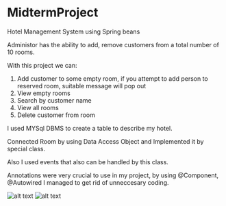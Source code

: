 # MidtermProject
Hotel Management System using Spring beans

Administor has the ability to add, remove customers from a total number of 10 rooms.

With this project we can:
1) Add customer to some empty room, if you attempt to add person to reserved room, suitable message will pop out
2) View empty rooms
3) Search by customer name
4) View all rooms
5) Delete customer from room

I used MYSql DBMS to create a table to describe my hotel.

Connected Room by using Data Access Object and Implemented it by special class.

Also I used events that also can be handled by this class.

Annotations were very crucial to use in my project, by using @Component, @Autowired I managed to get rid of unneccesary coding.


![alt text](https://sun1.tele2-kz-almaty.userapi.com/m0ueAKnFgbJIt4QDDaelOq0Q8BV02OjW4DEE-A/QDE7Onr2330.jpg)
![alt text](https://sun1.tele2-kz-almaty.userapi.com/hrt47wrItrWJHPFI_Fe4WdoaBNPbIi4ZsRE0Tw/uyEus1xxM-0.jpg)
